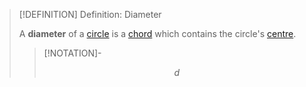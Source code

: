 >[!DEFINITION] Definition: Diameter
>
>A **diameter** of a [circle](Circle.md) is a [chord](Chord.md) which contains the circle's [centre](Circle.md).
>
>>[!NOTATION]-
>>
>>$$d$$
>>
>